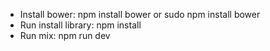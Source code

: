 - Install bower: npm install bower or sudo npm install bower
- Run install library: npm install
- Run mix: npm run dev
